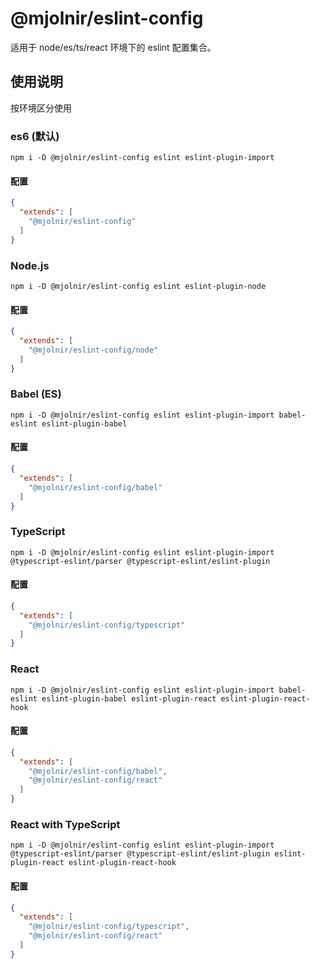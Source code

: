 # @mjolnir/eslint-config

适用于 node/es/ts/react 环境下的 eslint 配置集合。

## 使用说明
按环境区分使用

### es6 (默认)
`npm i -D @mjolnir/eslint-config eslint eslint-plugin-import`

#### 配置
```json
{
  "extends": [
    "@mjolnir/eslint-config"
  ]
}
```


### Node.js
`npm i -D @mjolnir/eslint-config eslint eslint-plugin-node`

#### 配置
```json
{
  "extends": [
    "@mjolnir/eslint-config/node"
  ]
}
```

### Babel (ES)
`npm i -D @mjolnir/eslint-config eslint eslint-plugin-import babel-eslint eslint-plugin-babel`

#### 配置
```json
{
  "extends": [
    "@mjolnir/eslint-config/babel"
  ]
}
```

### TypeScript
`npm i -D @mjolnir/eslint-config eslint eslint-plugin-import @typescript-eslint/parser @typescript-eslint/eslint-plugin`

#### 配置
```json
{
  "extends": [
    "@mjolnir/eslint-config/typescript"
  ]
}
```

### React
`npm i -D @mjolnir/eslint-config eslint eslint-plugin-import babel-eslint eslint-plugin-babel eslint-plugin-react eslint-plugin-react-hook`

#### 配置
```json
{
  "extends": [
    "@mjolnir/eslint-config/babel",
    "@mjolnir/eslint-config/react"
  ]
}
```



### React with TypeScript
`npm i -D @mjolnir/eslint-config eslint eslint-plugin-import @typescript-eslint/parser @typescript-eslint/eslint-plugin eslint-plugin-react eslint-plugin-react-hook`

#### 配置
```json
{
  "extends": [
    "@mjolnir/eslint-config/typescript",
    "@mjolnir/eslint-config/react"
  ]
}
```

